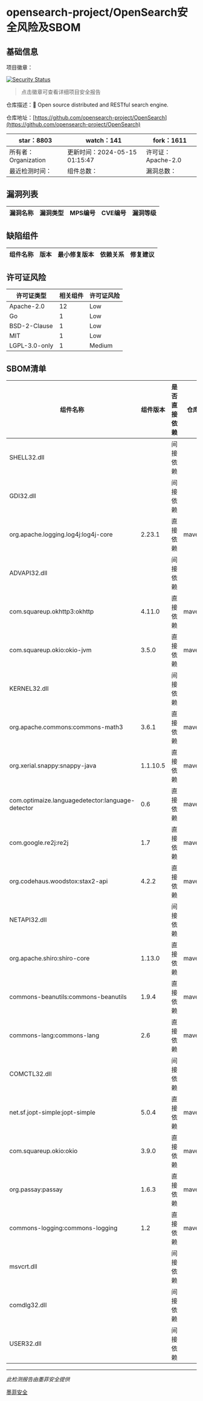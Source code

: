 # opensearch-project/OpenSearch安全风险及SBOM

## 基础信息

项目徽章：

[![Security Status](https://www.murphysec.com/platform3/v31/badge/1790443022653366272.svg)](https://www.murphysec.com/console/report/1694410234801250304/1790443022653366272)

> 点击徽章可查看详细项目安全报告

仓库描述：🔎 Open source distributed and RESTful search engine.

仓库地址：[https://github.com/opensearch-project/OpenSearch](https://github.com/opensearch-project/OpenSearch)

| star：8803 | watch：141 | fork：1611 |
| ----------- | -------------- | ------------ |
| 所有者：Organization | 更新时间：2024-05-15 01:15:47 | 许可证：Apache-2.0 |
| 最近检测时间： | 组件总数： | 漏洞总数： |




## 漏洞列表

| 漏洞名称 | 漏洞类型 | MPS编号 | CVE编号 | 漏洞等级 |
| ------- | ------ | ------- | ------ | ----- |





## 缺陷组件

| 组件名称 | 版本 | 最小修复版本 | 依赖关系 | 修复建议 |
| -------- | ---- | ------------ | -------- | -------- |





## 许可证风险

| 许可证类型 | 相关组件 | 许可证风险 |
| ---------- | -------- | ---------- |
|Apache-2.0|12|Low|
|Go|1|Low|
|BSD-2-Clause|1|Low|
|MIT|1|Low|
|LGPL-3.0-only|1|Medium|




## SBOM清单

| 组件名称 | 组件版本 | 是否直接依赖 | 仓库 |
| -------- | -------- | ------------ | ---- |
|SHELL32.dll||间接依赖||
|GDI32.dll||间接依赖||
|org.apache.logging.log4j:log4j-core|2.23.1|直接依赖|maven|
|ADVAPI32.dll||间接依赖||
|com.squareup.okhttp3:okhttp|4.11.0|直接依赖|maven|
|com.squareup.okio:okio-jvm|3.5.0|直接依赖|maven|
|KERNEL32.dll||间接依赖||
|org.apache.commons:commons-math3|3.6.1|直接依赖|maven|
|org.xerial.snappy:snappy-java|1.1.10.5|直接依赖|maven|
|com.optimaize.languagedetector:language-detector|0.6|直接依赖|maven|
|com.google.re2j:re2j|1.7|直接依赖|maven|
|org.codehaus.woodstox:stax2-api|4.2.2|直接依赖|maven|
|NETAPI32.dll||间接依赖||
|org.apache.shiro:shiro-core|1.13.0|直接依赖|maven|
|commons-beanutils:commons-beanutils|1.9.4|直接依赖|maven|
|commons-lang:commons-lang|2.6|直接依赖|maven|
|COMCTL32.dll||间接依赖||
|net.sf.jopt-simple:jopt-simple|5.0.4|直接依赖|maven|
|com.squareup.okio:okio|3.9.0|直接依赖|maven|
|org.passay:passay|1.6.3|直接依赖|maven|
|commons-logging:commons-logging|1.2|直接依赖|maven|
|msvcrt.dll||间接依赖||
|comdlg32.dll||间接依赖||
|USER32.dll||间接依赖||


------

*此检测报告由墨菲安全提供*

[墨菲安全](www.murphysec.com)